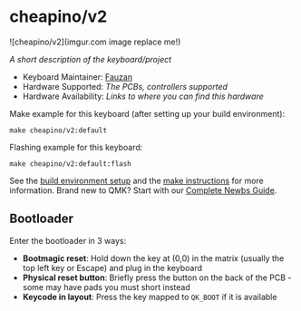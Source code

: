 # cheapino/v2

![cheapino/v2](imgur.com image replace me!)

*A short description of the keyboard/project*

* Keyboard Maintainer: [Fauzan](https://github.com/fauh45)
* Hardware Supported: *The PCBs, controllers supported*
* Hardware Availability: *Links to where you can find this hardware*

Make example for this keyboard (after setting up your build environment):

    make cheapino/v2:default

Flashing example for this keyboard:

    make cheapino/v2:default:flash

See the [build environment setup](https://docs.qmk.fm/#/getting_started_build_tools) and the [make instructions](https://docs.qmk.fm/#/getting_started_make_guide) for more information. Brand new to QMK? Start with our [Complete Newbs Guide](https://docs.qmk.fm/#/newbs).

## Bootloader

Enter the bootloader in 3 ways:

* **Bootmagic reset**: Hold down the key at (0,0) in the matrix (usually the top left key or Escape) and plug in the keyboard
* **Physical reset button**: Briefly press the button on the back of the PCB - some may have pads you must short instead
* **Keycode in layout**: Press the key mapped to `QK_BOOT` if it is available
